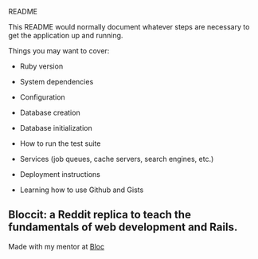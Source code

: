 README

This README would normally document whatever steps are necessary to get the
application up and running.

Things you may want to cover:

* Ruby version

* System dependencies

* Configuration

* Database creation

* Database initialization

* How to run the test suite

* Services (job queues, cache servers, search engines, etc.)

* Deployment instructions

* Learning how to use Github and Gists 

## Bloccit: a Reddit replica to teach the fundamentals of web development and Rails.

Made with my mentor at [Bloc](http://bloc.io)
